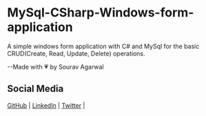 # MySql-CSharp-Windows-form-application

A simple windows form application with C# and MySql for the basic 
CRUD(Create, Read, Update, Delete) operations.

--Made with 💗 by Sourav Agarwal

## Social Media
[GitHub](https://github.com/sourav2510) |
[LinkedIn](https://www.linkedin.com/in/sourav2510/) |
[Twitter](https://twitter.com/coolsourav2510) |
